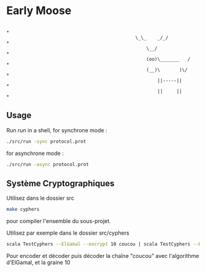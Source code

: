 Early Moose
==================

                                                                              *
                                                   \_\_    _/_/               *
                                                       \__/                   *
                                                       (oo)\_______   /       *
                                                       (__)\       )\/        *
                                                           ||-----||          *
                                                           ||     ||          *
Usage
-----

Run _run_ in a shell, for synchrone mode :
```bash
./src/run -sync protocol.prot
```
for asynchrone mode :
```bash
./src/run -async protocol.prot
```

Système Cryptographiques
----

Utilisez dans le dossier src
```bash
make cyphers
```
pour compiler l'ensemble du sous-projet.

Utilisez par exemple dans le dossier src/cyphers
```bash
scala TestCyphers --ElGamal --encrypt 10 coucou | scala TestCyphers --ElGamal --decrypt 10
```
Pour encoder et décoder puis décoder la chaîne "coucou" avec l'algorithme d'ElGamal, et la graine 10
